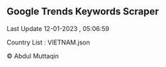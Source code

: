 

## Google Trends Keywords Scraper 
 
Last Update 12-01-2023 , 05:06:59

Country List :
VIETNAM.json



© Abdul Muttaqin 
